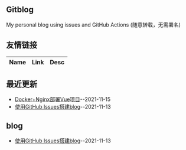 ## Gitblog
My personal blog using issues and GitHub Actions (随意转载，无需署名)
## 友情链接
| Name | Link | Desc | 
 | ---- | ---- | ---- |
## 最近更新
- [Docker+Nginx部署Vue项目](https://github.com/Twlig/issuesBlog/issues/3)--2021-11-15
- [使用GitHub Issues搭建blog](https://github.com/Twlig/issuesBlog/issues/2)--2021-11-13
## blog
- [使用GitHub Issues搭建blog](https://github.com/Twlig/issuesBlog/issues/2)--2021-11-13
